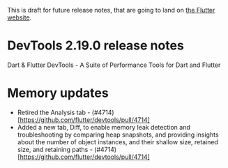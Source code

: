 This is draft for future release notes, that are going to land on
[the Flutter website](https://docs.flutter.dev/development/tools/devtools/release-notes).

# DevTools 2.19.0 release notes

Dart & Flutter DevTools - A Suite of Performance Tools for Dart and Flutter

# Memory updates

- Retired the Analysis tab - (#4714)[https://github.com/flutter/devtools/pull/4714]
- Added a new tab, Diff, to enable memory leak detection and troubleshooting
by comparing heap snapshots, and providing insights about the number of object
instances, and their shallow size, retained size, and retaining
paths - (#4714)[https://github.com/flutter/devtools/pull/4714]
